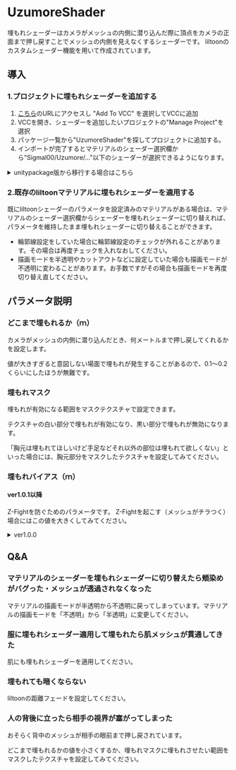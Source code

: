 # UzumoreShader 
埋もれシェーダーはカメラがメッシュの内側に潜り込んだ際に頂点をカメラの正面まで押し戻すことでメッシュの内側を見えなくするシェーダーです。
liltoonのカスタムシェーダー機能を用いて作成されています。

## 導入
### 1.プロジェクトに埋もれシェーダーを追加する
1. [こちら](https://sigmal00.github.io/UzumoreShaderVPM/)のURLにアクセスし "Add To VCC" を選択してVCCに追加
2. VCCを開き、シェーダーを追加したいプロジェクトの"Manage Project"を選択
3. パッケージ一覧から"UzumoreShader"を探してプロジェクトに追加する。
4. インポートが完了するとマテリアルのシェーダー選択欄から"Sigmal00/Uzumore/..."以下のシェーダーが選択できるようになります。

<details><summary>unitypackage版から移行する場合はこちら</summary>

プロジェクトにすでに[unitypackage版の埋もれシェーダー](https://github.com/sigmal00/UzumoreShader)をインポートしている方向けの手順です。
1. [こちら](https://sigmal00.github.io/UzumoreShaderVPM/)のURLにアクセスし "Add To VCC" を選択してVCCに追加
2. プロジェクトを閉じてからエクスプローラーなどで"Assets\Sigmal00\UzumoreShader"以下のフォルダを削除する。
3. VCCを開き、シェーダーを追加したいプロジェクトの"Manage Project"を選択
4. パッケージ一覧から"UzumoreShader"を探してプロジェクトに追加する。
5. インポートが完了するとマテリアルのシェーダー選択欄から"Sigmal00/Uzumore/..."以下のシェーダーが選択できるようになります。

</details>

### 2.既存のliltoonマテリアルに埋もれシェーダーを適用する
既にliltoonシェーダーのパラメータを設定済みのマテリアルがある場合は、マテリアルのシェーダー選択欄からシェーダーを埋もれシェーダーに切り替えれば、パラメータを維持したまま埋もれシェーダーに切り替えることができます。
* 輪郭線設定をしていた場合に輪郭線設定のチェックが外れることがあります。その場合は再度チェックを入れなおしてください。
* 描画モードを半透明やカットアウトなどに設定していた場合も描画モードが不透明に変わることがあります。お手数ですがその場合も描画モードを再度切り替え直してください。

## パラメータ説明
### どこまで埋もれるか（ｍ）
カメラがメッシュの内側に潜り込んだとき、何メートルまで押し戻してくれるかを設定します。

値が大きすぎると意図しない場面で埋もれが発生することがあるので、0.1～0.2くらいにしたほうが無難です。

### 埋もれマスク
埋もれが有効になる範囲をマスクテクスチャで設定できます。

テクスチャの白い部分で埋もれが有効になり、黒い部分で埋もれが無効になります。

「胸元は埋もれてほしいけど手足などそれ以外の部位は埋もれて欲しくない」といった場合には、胸元部分をマスクしたテクスチャを設定してみてください。

### 埋もれバイアス（ｍ）
#### ver1.0.1以降
Z-Fightを防ぐためのパラメータです。
Z-Fightを起こす（メッシュがチラつく）場合にはこの値を大きくしてみてください。

<details><summary>ver1.0.0</summary>

頂点の押し戻しが始まる距離に対するバイアス値です。

埋もれシェーダーを適用したメッシュ同士が重なってZ-Fightを起こす場合はこの値を調整してください。

その際は内側にあるメッシュは外側にあるメッシュよりもこの値を大きく設定してください。

例として、服メッシュのバイアス値が0.001のときは肌メッシュのバイアス値を0.002に設定すると良いでしょう。

</details>

## Q&A
### マテリアルのシェーダーを埋もれシェーダーに切り替えたら頬染めがバグった・メッシュが透過されなくなった
マテリアルの描画モードが半透明から不透明に戻ってしまっています。マテリアルの描画モードを「不透明」から「半透明」に変更してください。

### 服に埋もれシェーダー適用して埋もれたら肌メッシュが貫通してきた
肌にも埋もれシェーダーを適用してください。

### 埋もれても暗くならない
liltoonの距離フェードを設定してください。

### 人の背後に立ったら相手の視界が塞がってしまった
おそらく背中のメッシュが相手の眼前まで押し戻されています。

どこまで埋もれるかの値を小さくするか、埋もれマスクに埋もれさせたい範囲をマスクしたテクスチャを設定してみてください。
